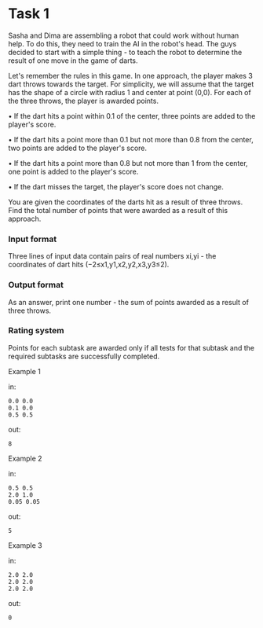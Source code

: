 <!-- ENGLISH -->
# Task 1

Sasha and Dima are assembling a robot that could work without human help. To do this, they need to train the AI in the robot's head. The guys decided to start with a simple thing - to teach the robot to determine the result of one move in the game of darts.

Let's remember the rules in this game. In one approach, the player makes 3 dart throws towards the target. For simplicity, we will assume that the target has the shape of a circle with radius 1 and center at point (0,0). For each of the three throws, the player is awarded points.

• If the dart hits a point within 0.1 of the center, three points are added to the player's score.

• If the dart hits a point more than 0.1 but not more than 0.8 from the center, two points are added to the player's score.

• If the dart hits a point more than 0.8 but not more than 1 from the center, one point is added to the player's score.

• If the dart misses the target, the player's score does not change.

You are given the coordinates of the darts hit as a result of three throws. Find the total number of points that were awarded as a result of this approach.

### Input format

Three lines of input data contain pairs of real numbers xi,yi - the coordinates of dart hits (−2≤x1,y1,x2,y2,x3,y3≤2).

### Output format

As an answer, print one number - the sum of points awarded as a result of three throws.

### Rating system

Points for each subtask are awarded only if all tests for that subtask and the required subtasks are successfully completed.

Example 1

in:
```
0.0 0.0
0.1 0.0
0.5 0.5
```

out:
```
8
```

Example 2

in:
```
0.5 0.5
2.0 1.0
0.05 0.05
```

out:
```
5
```

Example 3

in:
```
2.0 2.0
2.0 2.0
2.0 2.0
```

out:
```
0
```